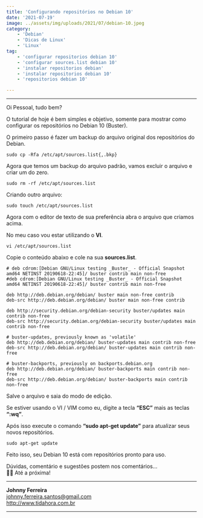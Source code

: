 ```yaml
---
title: 'Configurando repositórios no Debian 10'
date: '2021-07-19'
image: ../assets/img/uploads/2021/07/debian-10.jpeg
category:
    - 'Debian'
    - 'Dicas de Linux'
    - 'Linux'
tag:
    - 'configurar repositorios debian 10'
    - 'configurar sources.list debian 10'
    - 'instalar repositorios debian'
    - 'instalar repositorios debian 10'
    - 'repositorios debian 10'

---
```


- - - - - -


Oi Pessoal, tudo bem?

O tutorial de hoje é bem simples e objetivo, somente para mostrar como configurar os repositórios no Debian 10 (Buster).

O primeiro passo é fazer um backup do arquivo original dos repositórios do Debian.

```
sudo cp -Rfa /etc/apt/sources.list{,.bkp}
```

Agora que temos um backup do arquivo padrão, vamos excluir o arquivo e criar um do zero.

```
sudo rm -rf /etc/apt/sources.list
```

Criando outro arquivo:

```
sudo touch /etc/apt/sources.list
```

Agora com o editor de texto de sua preferência abra o arquivo que criamos acima.

No meu caso vou estar utilizando o **VI**.

```
vi /etc/apt/sources.list
```

Copie o conteúdo abaixo e cole na sua **sources.list**.

```
# deb cdrom:[Debian GNU/Linux testing _Buster_ - Official Snapshot amd64 NETINST 20190618-22:45]/ buster contrib main non-free
#deb cdrom:[Debian GNU/Linux testing _Buster_ - Official Snapshot amd64 NETINST 20190618-22:45]/ buster contrib main non-free

deb http://deb.debian.org/debian/ buster main non-free contrib
deb-src http://deb.debian.org/debian/ buster main non-free contrib

deb http://security.debian.org/debian-security buster/updates main contrib non-free
deb-src http://security.debian.org/debian-security buster/updates main contrib non-free

# buster-updates, previously known as 'volatile'
deb http://deb.debian.org/debian/ buster-updates main contrib non-free
deb-src http://deb.debian.org/debian/ buster-updates main contrib non-free

# buster-backports, previously on backports.debian.org
deb http://deb.debian.org/debian/ buster-backports main contrib non-free
deb-src http://deb.debian.org/debian/ buster-backports main contrib non-free
```

Salve o arquivo e saia do modo de edição.

Se estiver usando o VI / VIM como eu, digite a tecla **“ESC”** mais as teclas **“:wq”**.

Após isso execute o comando **“sudo apt-get update”** para atualizar seus novos repositórios.

```
sudo apt-get update
```

Feito isso, seu Debian 10 está com repositórios pronto para uso.

Dúvidas, comentário e sugestões postem nos comentários…  
👋🏼 Até a próxima!

- - - - - -

**Johnny Ferreira**  
<johnny.ferreira.santos@gmail.com>  
<http://www.tidahora.com.br>

- - - - - -